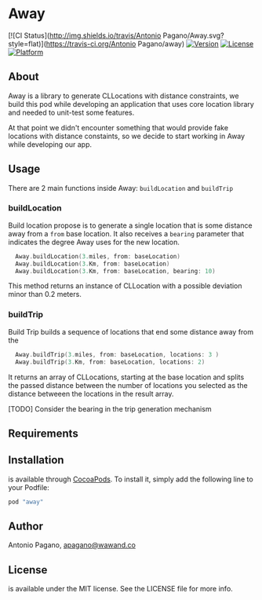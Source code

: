 # Away

[![CI Status](http://img.shields.io/travis/Antonio Pagano/Away.svg?style=flat)](https://travis-ci.org/Antonio Pagano/away)
[![Version](https://img.shields.io/cocoapods/v/Away.svg?style=flat)](http://cocoapods.org/pods/)
[![License](https://img.shields.io/cocoapods/l/Away.svg?style=flat)](http://cocoapods.org/pods/)
[![Platform](https://img.shields.io/cocoapods/p/Away.svg?style=flat)](http://cocoapods.org/pods/)

## About

Away is a library to generate CLLocations with distance constraints, we build this pod while developing an application that uses core location library and needed to unit-test some features.

At that point we didn't encounter something that would provide fake locations with distance constaints, so we decide to start working in Away while developing our app.

## Usage

There are 2 main functions inside Away: `buildLocation` and `buildTrip`

### buildLocation

Build location propose is to generate a single location that is some distance away from a `from` base location.
It also receives a `bearing` parameter that indicates the degree Away uses for the new location.

```Swift
  Away.buildLocation(3.miles, from: baseLocation)
  Away.buildLocation(3.Km, from: baseLocation)
  Away.buildLocation(3.Km, from: baseLocation, bearing: 10)
```

This method returns an instance of CLLocation with a possible deviation minor than 0.2 meters.

### buildTrip

Build Trip builds a sequence of locations that end some distance away from the

```Swift
  Away.buildTrip(3.miles, from: baseLocation, locations: 3 )
  Away.buildTrip(3.Km, from: baseLocation, locations: 2)
```

It returns an array of CLLocations, starting at the base location and splits the passed distance between the number of locations you selected as the distance betweeen the locations in the result array.

[TODO]
Consider the bearing in the trip generation mechanism

## Requirements

## Installation

 is available through [CocoaPods](http://cocoapods.org). To install
it, simply add the following line to your Podfile:

```ruby
pod "away"
```

## Author

Antonio Pagano, apagano@wawand.co

## License

 is available under the MIT license. See the LICENSE file for more info.
